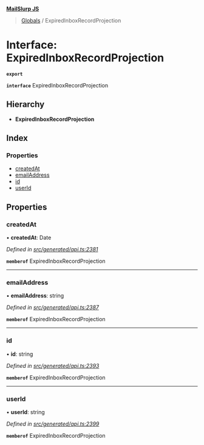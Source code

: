 **[MailSlurp JS](../README.md)**

> [Globals](../README.md) / ExpiredInboxRecordProjection

# Interface: ExpiredInboxRecordProjection

**`export`** 

**`interface`** ExpiredInboxRecordProjection

## Hierarchy

* **ExpiredInboxRecordProjection**

## Index

### Properties

* [createdAt](expiredinboxrecordprojection.md#createdat)
* [emailAddress](expiredinboxrecordprojection.md#emailaddress)
* [id](expiredinboxrecordprojection.md#id)
* [userId](expiredinboxrecordprojection.md#userid)

## Properties

### createdAt

•  **createdAt**: Date

*Defined in [src/generated/api.ts:2381](https://github.com/mailslurp/mailslurp-client/blob/98c6efc/src/generated/api.ts#L2381)*

**`memberof`** ExpiredInboxRecordProjection

___

### emailAddress

•  **emailAddress**: string

*Defined in [src/generated/api.ts:2387](https://github.com/mailslurp/mailslurp-client/blob/98c6efc/src/generated/api.ts#L2387)*

**`memberof`** ExpiredInboxRecordProjection

___

### id

•  **id**: string

*Defined in [src/generated/api.ts:2393](https://github.com/mailslurp/mailslurp-client/blob/98c6efc/src/generated/api.ts#L2393)*

**`memberof`** ExpiredInboxRecordProjection

___

### userId

•  **userId**: string

*Defined in [src/generated/api.ts:2399](https://github.com/mailslurp/mailslurp-client/blob/98c6efc/src/generated/api.ts#L2399)*

**`memberof`** ExpiredInboxRecordProjection
